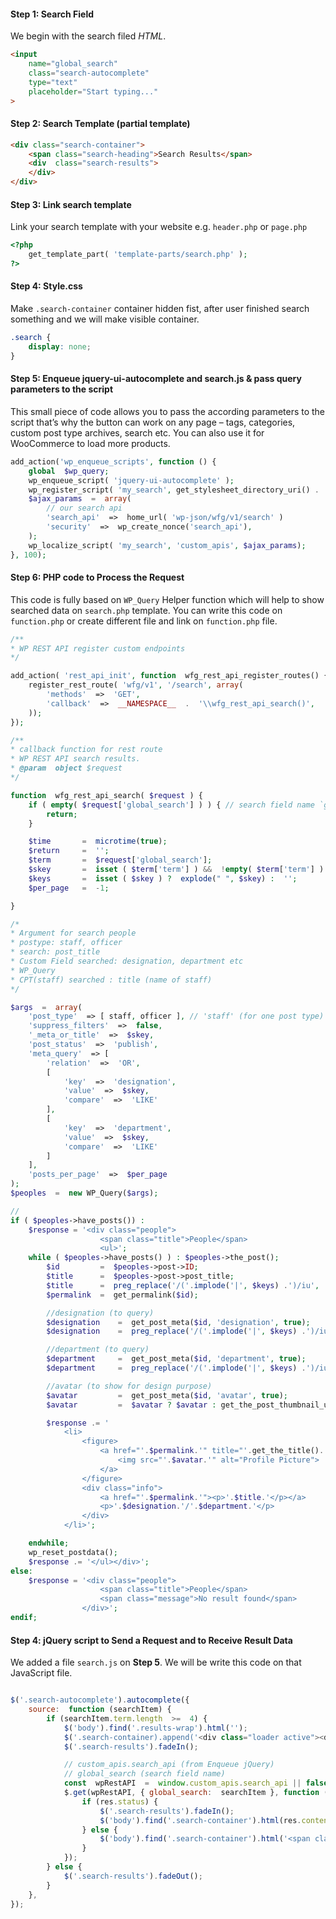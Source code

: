 #### Step 1: Search Field
We begin with the search filed *HTML*. 

``` html
<input
	name="global_search"
	class="search-autocomplete"
	type="text"
	placeholder="Start typing..."
>
```

#### Step 2: Search Template (partial template)

``` html
<div class="search-container">
	<span class="search-heading">Search Results</span>
	<div  class="search-results">
	</div>
</div>

```
#### Step 3: Link search template

Link your search template with your website
e.g. `header.php` or `page.php`

``` php
<?php
	get_template_part( 'template-parts/search.php' );
?>
```

#### Step 4: Style.css
Make `.search-container` container hidden fist, after user finished search something and we will make visible container.

``` scss
.search {
	display: none;
}
```

#### Step 5: Enqueue jquery-ui-autocomplete and search.js & pass query parameters to the script

This small piece of code allows you to pass the according parameters to the script that’s why the button can work on any page – tags, categories, custom post type archives, search etc. You can also use it for WooCommerce to load more products.

``` php
add_action('wp_enqueue_scripts', function () {
	global  $wp_query;
	wp_enqueue_script( 'jquery-ui-autocomplete' );
	wp_register_script( 'my_search', get_stylesheet_directory_uri() . '/search.js', array('jquery') );
	$ajax_params  =  array(
		// our search api
		'search_api'  =>  home_url( 'wp-json/wfg/v1/search' )
		'security'  =>  wp_create_nonce('search_api'),
	);
	wp_localize_script( 'my_search', 'custom_apis', $ajax_params);
}, 100);

```

#### Step 6: PHP code to Process the Request 

This code is fully based on `WP_Query`
Helper function which will help to show searched data on `search.php` template.
You can write this code on `function.php` or create different file and link on `function.php` file.


``` php
/**
* WP REST API register custom endpoints
*/

add_action( 'rest_api_init', function  wfg_rest_api_register_routes() {
	register_rest_route( 'wfg/v1', '/search', array(
		'methods'  =>  'GET',
		'callback'  =>  __NAMESPACE__  .  '\\wfg_rest_api_search()',
	));
});

```

``` php
/**
* callback function for rest route
* WP REST API search results.
* @param  object $request
*/

function  wfg_rest_api_search( $request ) {
	if ( empty( $request['global_search'] ) ) { // search field name `global_search`
		return;
	}

	$time		=  microtime(true);
	$return		=  '';
	$term		=  $request['global_search'];
	$skey		=  isset ( $term['term'] ) &&  !empty( $term['term'] ) ? $term['term'] :  '';
	$keys		=  isset ( $skey ) ?  explode(" ", $skey) :  '';
	$per_page  	=  -1;

}

/*
* Argument for search people
* postype: staff, officer
* search: post_title
* Custom Field searched: designation, department etc
* WP_Query
* CPT(staff) searched : title (name of staff)
*/

$args  =  array(
	'post_type'  => [ staff, officer ], // 'staff' (for one post type)
	'suppress_filters'  =>  false,
	'_meta_or_title'  =>  $skey,
	'post_status'  =>  'publish',
	'meta_query'  => [
		'relation'  =>  'OR',
		[
			'key'  =>  'designation',
			'value'  =>  $skey,
			'compare'  =>  'LIKE'
		],
		[
			'key'  =>  'department',
			'value'  =>  $skey,
			'compare'  =>  'LIKE'
		]
	],
	'posts_per_page'  =>  $per_page
);
$peoples  =  new WP_Query($args);

// 
if ( $peoples->have_posts()) :
	$response = '<div class="people">
					<span class="title">People</span>
					<ul>';
	while ( $peoples->have_posts() ) : $peoples->the_post();
		$id  		=  $peoples->post->ID;
		$title  	=  $peoples->post->post_title;
		$title  	=  preg_replace('/('.implode('|', $keys) .')/iu', '<span>\0</span>', $title);
		$permalink  =  get_permalink($id);

		//designation (to query)
		$designation	=  get_post_meta($id, 'designation', true);
		$designation 	=  preg_replace('/('.implode('|', $keys) .')/iu', '<span>\0</span>', $designation);

		//department (to query)
		$department		=  get_post_meta($id, 'department', true);
		$department 	=  preg_replace('/('.implode('|', $keys) .')/iu', '<span>\0</span>', $designation);

		//avatar (to show for design purpose)
		$avatar			=  get_post_meta($id, 'avatar', true);
		$avatar			=  $avatar ? $avatar : get_the_post_thumbnail_url($id);

		$response .= '
			<li>
				<figure>
					<a href="'.$permalink.'" title="'.get_the_title().'">
						<img src="'.$avatar.'" alt="Profile Picture">
					</a>
				</figure>
				<div class="info">
					<a href="'.$permalink.'"><p>'.$title.'</p></a>
					<p>'.$designation.'/'.$department.'</p>
				</div>
			</li>';

	endwhile;
	wp_reset_postdata();
	$response .= '</ul></div>';
else:
	$response =	'<div class="people">
					<span class="title">People</span>
					<span class="message">No result found</span>
				</div>';
endif;

```

#### Step 4: jQuery script to Send a Request and to Receive Result Data
We added a file `search.js` on **Step 5**. We will be write this code on that JavaScript file.



``` js

$('.search-autocomplete').autocomplete({
	source:  function (searchItem) {
		if (searchItem.term.length  >=  4) {
			$('body').find('.results-wrap').html('');
			$('.search-container).append('<div class="loader active"><div class="loading" role="status"></div></div>');
			$('.search-results').fadeIn();

			// custom_apis.search_api (from Enqueue jQuery)
			// global_search (search field name)
			const  wpRestAPI  =  window.custom_apis.search_api || false;
			$.get(wpRestAPI, { global_search:  searchItem }, function (res) {
				if (res.status) {
					$('.search-results').fadeIn();
					$('body').find('.search-container').html(res.content);
				} else {
					$('body').find('.search-container').html('<span class="message">Something is wrong, please try again later ...</span>');
				}
			});
		} else {
			$('.search-results').fadeOut();
		}
	},
});

```
<!--stackedit_data:
eyJoaXN0b3J5IjpbLTExOTkxNTg0NDNdfQ==
-->
